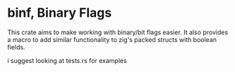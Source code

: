 # binf, Binary Flags
This crate aims to make working with binary/bit flags easier. It also provides a macro to add similar functionality to zig's packed structs with boolean fields.

i suggest looking at tests.rs for examples
